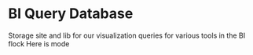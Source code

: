 # BI Query Database
Storage site and lib for our visualization queries for various tools in the BI flock 
Here is mode

